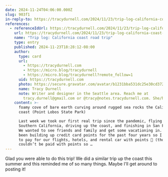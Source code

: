 ```yaml
---
date: 2024-11-24T04:06:00.000Z
slug: 903f1
in-reply-to: https://tracydurnell.com/2024/11/23/trip-log-california-coast-road-trip/
references:
  - referenceIdUrl: https://tracydurnell.com/2024/11/23/trip-log-california-coast-road-trip/
    url: https://tracydurnell.com/2024/11/23/trip-log-california-coast-road-trip/
    name: "Trip log: California coast road trip"
    type: entry
    published: 2024-11-23T18:28:12-08:00
    author:
      type: card
      url:
        - https://tracydurnell.com
        - https://micro.blog/tracydurnell
        - https://micro.blog/tracydurnell?remote_follow=1
      uid: https://tracydurnell.com
      photo: https://secure.gravatar.com/avatar/b1231bba531dc25e30cd37258109de9c?s=125&d=default&r=pg
      name: Tracy Durnell
      note: Writer and designer in the Seattle area. Reach me at
        tracy.durnell@gmail.com or @tracy@notes.tracydurnell.com. She/her.
    content: >-
      foamy cove of bare earth curving around rugged sea rocks the California
      coast (Point Lobos State Park)

      Last week we took our first real trip since the pandemic, flying into
      Southern California, driving up the coast, and finishing in San Francisco.
      We wanted to see friends and family and get some vacationing in. We’ve
      been building up credit card points for the past four years so I was able
      to pay for our flights, hotels, and rental car with points 🦾 (though fees
      couldn’t be paid with points so …
---
```


Glad you were able to do this trip! We did a similar trip up the coast this summer and this reminded me of so many things. Maybe I'll get around to posting it!

